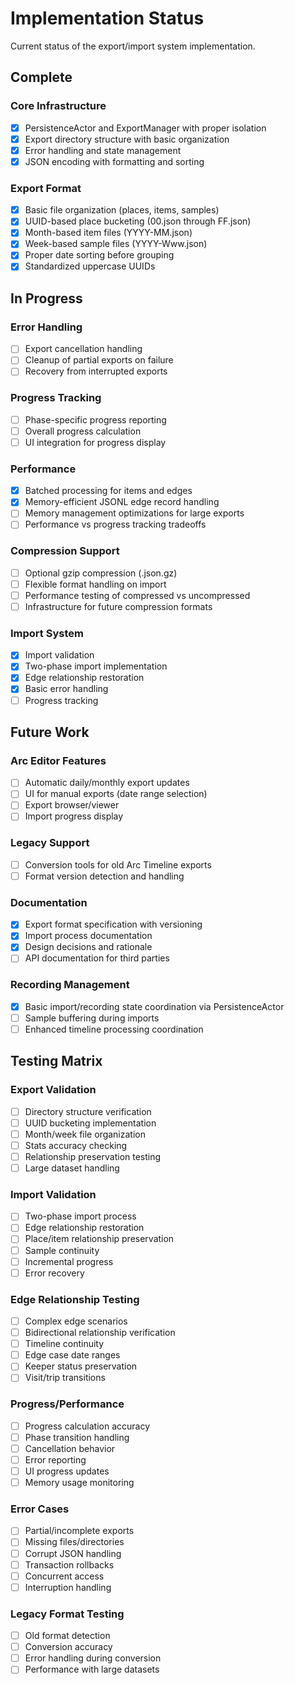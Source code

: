 # Implementation Status

Current status of the export/import system implementation.

## Complete

### Core Infrastructure
- [x] PersistenceActor and ExportManager with proper isolation
- [x] Export directory structure with basic organization
- [x] Error handling and state management
- [x] JSON encoding with formatting and sorting

### Export Format 
- [x] Basic file organization (places, items, samples)
- [x] UUID-based place bucketing (00.json through FF.json)
- [x] Month-based item files (YYYY-MM.json)
- [x] Week-based sample files (YYYY-Www.json)
- [x] Proper date sorting before grouping
- [x] Standardized uppercase UUIDs

## In Progress

### Error Handling
- [ ] Export cancellation handling
- [ ] Cleanup of partial exports on failure
- [ ] Recovery from interrupted exports

### Progress Tracking
- [ ] Phase-specific progress reporting
- [ ] Overall progress calculation
- [ ] UI integration for progress display

### Performance
- [x] Batched processing for items and edges
- [x] Memory-efficient JSONL edge record handling
- [ ] Memory management optimizations for large exports
- [ ] Performance vs progress tracking tradeoffs

### Compression Support
- [ ] Optional gzip compression (.json.gz)
- [ ] Flexible format handling on import
- [ ] Performance testing of compressed vs uncompressed
- [ ] Infrastructure for future compression formats

### Import System
- [x] Import validation
- [x] Two-phase import implementation
- [x] Edge relationship restoration
- [x] Basic error handling
- [ ] Progress tracking

## Future Work

### Arc Editor Features
- [ ] Automatic daily/monthly export updates
- [ ] UI for manual exports (date range selection)
- [ ] Export browser/viewer
- [ ] Import progress display

### Legacy Support
- [ ] Conversion tools for old Arc Timeline exports
- [ ] Format version detection and handling

### Documentation
- [x] Export format specification with versioning
- [x] Import process documentation
- [x] Design decisions and rationale
- [ ] API documentation for third parties

### Recording Management
- [x] Basic import/recording state coordination via PersistenceActor
- [ ] Sample buffering during imports
- [ ] Enhanced timeline processing coordination

## Testing Matrix

### Export Validation
- [ ] Directory structure verification
- [ ] UUID bucketing implementation
- [ ] Month/week file organization
- [ ] Stats accuracy checking
- [ ] Relationship preservation testing
- [ ] Large dataset handling

### Import Validation
- [ ] Two-phase import process
- [ ] Edge relationship restoration
- [ ] Place/item relationship preservation
- [ ] Sample continuity
- [ ] Incremental progress
- [ ] Error recovery

### Edge Relationship Testing
- [ ] Complex edge scenarios
- [ ] Bidirectional relationship verification
- [ ] Timeline continuity
- [ ] Edge case date ranges
- [ ] Keeper status preservation
- [ ] Visit/trip transitions

### Progress/Performance
- [ ] Progress calculation accuracy
- [ ] Phase transition handling
- [ ] Cancellation behavior
- [ ] Error reporting
- [ ] UI progress updates
- [ ] Memory usage monitoring

### Error Cases
- [ ] Partial/incomplete exports
- [ ] Missing files/directories
- [ ] Corrupt JSON handling
- [ ] Transaction rollbacks
- [ ] Concurrent access
- [ ] Interruption handling

### Legacy Format Testing
- [ ] Old format detection
- [ ] Conversion accuracy
- [ ] Error handling during conversion
- [ ] Performance with large datasets